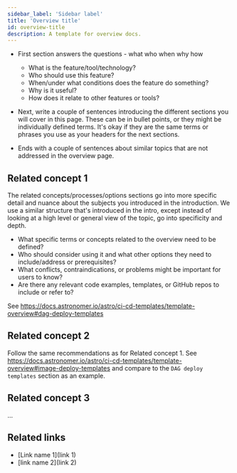 ```yaml
---
sidebar_label: 'Sidebar label'
title: 'Overview title'
id: overview-title
description: A template for overview docs.
---
```

<!--Examples include astro/astro-architecture.md and astro/ci-cd-templates/template-overview.md-->

- First section answers the questions - what who when why how
    - What is the feature/tool/technology?
    - Who should use this feature?
    - When/under what conditions does the feature do something?
    - Why is it useful?
    - How does it relate to other features or tools?

- Next, write a couple of sentences introducing the different sections you will cover in this page. These can be in bullet points, or they might be individually defined terms. It's okay if they are the same terms or phrases you use as your headers for the next sections.

- Ends with a couple of sentences about similar topics that are not addressed in the overview page.

<!--see CI/CD Template overview for examples of this structure https://docs.astronomer.io/astro/ci-cd-templates/template-overview -->

## Related concept 1
The related concepts/processes/options sections go into more specific detail and nuance about the subjects you introduced in the introduction. We use a similar structure that's introduced in the intro, except instead of looking at a high level or general view of the topic, go into specificity and depth.

- What specific terms or concepts related to the overview need to be defined?
- Who should consider using it and what other options they need to include/address or prerequisites?
- What conflicts, contraindications, or problems might be important for users to know?
- Are there any relevant code examples, templates, or GitHub repos to include or refer to?

See https://docs.astronomer.io/astro/ci-cd-templates/template-overview#dag-deploy-templates

## Related concept 2
Follow the same recommendations as for Related concept 1. See https://docs.astronomer.io/astro/ci-cd-templates/template-overview#image-deploy-templates and compare to the `DAG deploy templates` section as an example.

## Related concept 3
...

## Related links
- [Link name 1](link 1)
- [link name 2](link 2)